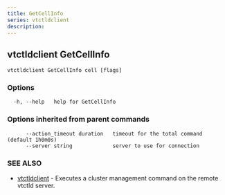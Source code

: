 ```yaml
---
title: GetCellInfo
series: vtctldclient
description:
---
```

## vtctldclient GetCellInfo



```
vtctldclient GetCellInfo cell [flags]
```

### Options

```
  -h, --help   help for GetCellInfo
```

### Options inherited from parent commands

```
      --action_timeout duration   timeout for the total command (default 1h0m0s)
      --server string             server to use for connection
```

### SEE ALSO

* [vtctldclient](../)	 - Executes a cluster management command on the remote vtctld server.


